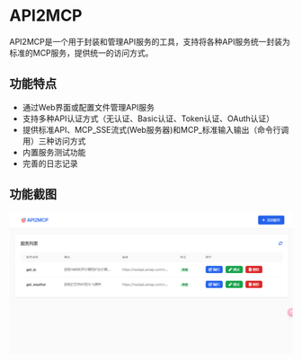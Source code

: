 # API2MCP
API2MCP是一个用于封装和管理API服务的工具，支持将各种API服务统一封装为标准的MCP服务，提供统一的访问方式。

## 功能特点

- 通过Web界面或配置文件管理API服务
- 支持多种API认证方式（无认证、Basic认证、Token认证、OAuth认证）
- 提供标准API、MCP_SSE流式(Web服务器)和MCP_标准输入输出（命令行调用）三种访问方式
- 内置服务测试功能
- 完善的日志记录

## 功能截图

![配置截图](assets/pic1.png)

